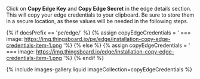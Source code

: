 Click on **Copy Edge Key** and **Copy Edge Secret** in the edge details section.
This will copy your edge credentials to your clipboard.
Be sure to store them in a secure location, as these values will be needed in the following steps.

{% if docsPrefix == 'pe/edge/' %}
{% assign copyEdgeCredentials = '
    ===
        image: https://img.thingsboard.io/pe/edge/installation-copy-edge-credentials-item-1.png
'%}
{% else %}
{% assign copyEdgeCredentials = '
    ===
        image: https://img.thingsboard.io/edge/installation-copy-edge-credentials-item-1.png
'%}
{% endif %}

{% include images-gallery.liquid imageCollection=copyEdgeCredentials %}